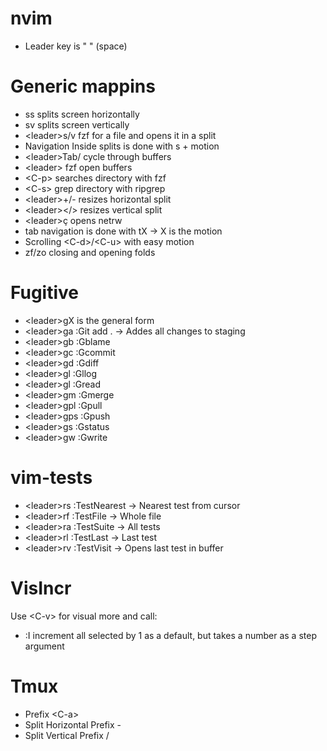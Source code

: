 nvim
====

* Leader key is " " (space)

Generic mappins
===============

* ss splits screen horizontally
* sv splits screen vertically
* \<leader\>s/v fzf for a file and opens it in a split
* Navigation Inside splits is done with s + motion 
* \<leader\>Tab/<leader><S-Tab> cycle through buffers
* \<leader\><Enter> fzf open buffers
* \<C-p\> searches directory with fzf
* \<C-s\> grep directory with ripgrep 
* \<leader\>+/- resizes horizontal split
* \<leader\></> resizes vertical split 
* \<leader\>ç opens netrw
* tab navigation is done with tX -> X is the motion
* Scrolling \<C-d\>/\<C-u\> with easy motion
* zf/zo closing and opening folds

Fugitive
========
* \<leader\>gX is the general form
* \<leader\>ga :Git add . -> Addes all changes to staging
* \<leader\>gb :Gblame
* \<leader\>gc :Gcommit
* \<leader\>gd :Gdiff
* \<leader\>gl :Gllog
* \<leader\>gl :Gread
* \<leader\>gm :Gmerge
* \<leader\>gpl :Gpull
* \<leader\>gps :Gpush
* \<leader\>gs :Gstatus
* \<leader\>gw :Gwrite

vim-tests
=========

* \<leader\>rs :TestNearest -> Nearest test from cursor
* \<leader\>rf :TestFile -> Whole file
* \<leader\>ra :TestSuite -> All tests
* \<leader\>rl :TestLast -> Last test
* \<leader\>rv :TestVisit -> Opens last test in buffer

VisIncr
=======

Use \<C-v\> for visual more and call:
* :I increment all selected by 1 as a default, but takes a number as a step argument 

Tmux
====

* Prefix \<C-a\>
* Split Horizontal Prefix - 
* Split Vertical Prefix /


